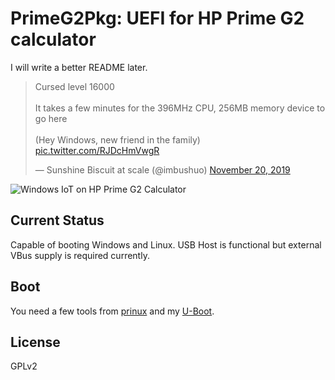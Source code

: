 # PrimeG2Pkg: UEFI for HP Prime G2 calculator

I will write a better README later.

<blockquote class="twitter-tweet"><p lang="en" dir="ltr">Cursed level 16000<br><br>It takes a few minutes for the 396MHz CPU, 256MB memory device to go here<br><br>(Hey Windows, new friend in the family) <a href="https://t.co/RJDcHmVwgR">pic.twitter.com/RJDcHmVwgR</a></p>&mdash; Sunshine Biscuit at scale (@imbushuo) <a href="https://twitter.com/imbushuo/status/1197040920077594625?ref_src=twsrc%5Etfw">November 20, 2019</a></blockquote>

![Windows IoT on HP Prime G2 Calculator](https://pbs.twimg.com/media/EJy-wADU8AIzRoJ?format=jpg&name=4096x4096)

## Current Status

Capable of booting Windows and Linux. USB Host is functional but external VBus supply is required currently.

## Boot

You need a few tools from [prinux](https://github.com/gears-/prinux) and my [U-Boot](https://github.com/gears-/uboot).

## License

GPLv2
